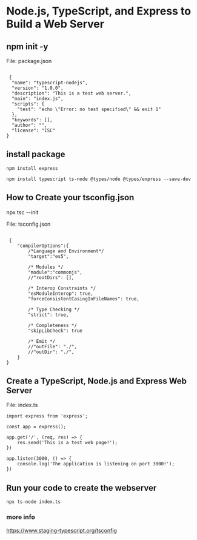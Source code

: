 # Node.js, TypeScript, and Express to Build a Web Server


## npm init -y

File: package.json

````

 {
  "name": "typescript-nodejs",
  "version": "1.0.0",
  "description": "This is a test web server.",
  "main": "index.js",
  "scripts": {
    "test": "echo \"Error: no test specified\" && exit 1"
  },
  "keywords": [],
  "author": "",
  "license": "ISC"
}
````

## install package

````
npm install express

npm install typescript ts-node @types/node @types/express --save-dev

````

## How to Create your tsconfig.json

npx tsc --init

File: tsconfig.json

````

 {
    "compilerOptions":{
        /*Language and Environment*/
        "target":"es5",

        /* Modules */
        "module":"commonjs",
        //"rootDirs": [],

        /* Interop Constraints */
        "esModuleInterop": true,
        "forceConsistentCasingInFileNames": true,

        /* Type Checking */
        "strict": true,

        /* Completeness */
        "skipLibCheck": true

        /* Emit */
        //"outFile": "./",
        //"outDir": "./",
    }
}
````

## Create a TypeScript, Node.js and Express Web Server

File: index.ts

````
import express from 'express';

const app = express();

app.get('/', (req, res) => {
    res.send('This is a test web page!');
})

app.listen(3000, () => {
    console.log('The application is listening on port 3000!');
})

````

## Run your code to create the webserver

````
npx ts-node index.ts
````

### more info 


https://www.staging-typescript.org/tsconfig


